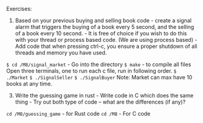 Exercises:
  1. Based on your previous buying and selling book code - create a signal alarm that triggers the buying of a book every 5 second, 
and the selling of a book every 10 second.
    - It is free of choice if you wish to do this with your thread or process based code. (We are using process based)
    - Add code that when pressing ctrl-c, you ensure a proper shutdown of all threads and memory you have used.
     
  `$ cd /M8/signal_market` - Go into the directory
  `$ make` - to compile all files 
  Open three terminals, one to run each c file, run in following order.
  `$ ./Market`
  `$ ./SignalSeller`
  `$ ./SignalBuyer` 
  Note: Market can max have 10 books at any time.

  3. Write the guessing game in rust
    - Write code in C which does the same thing
    - Try out both type of code – what are the differences (if any)?

   `cd /M8/guessing_game` - for Rust code
   `cd /M8` - For C code 
   
